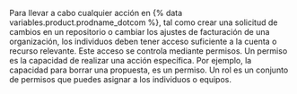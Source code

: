 Para llevar a cabo cualquier acción en {% data variables.product.prodname_dotcom %}, tal como crear una solicitud de cambios en un repositorio o cambiar los ajustes de facturación de una organización, los individuos deben tener acceso suficiente a la cuenta o recurso relevante. Este acceso se controla mediante permisos. Un permiso es la capacidad de realizar una acción específica. Por ejemplo, la capacidad para borrar una propuesta, es un permiso. Un rol es un conjunto de permisos que puedes asignar a los individuos o equipos.
